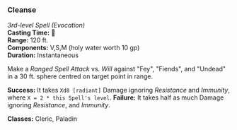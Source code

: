 ### Cleanse
*3rd-level Spell (Evocation)*  
**Casting Time:** 🔷  
**Range:** 120 ft.  
**Components:** V,S,M (holy water worth 10 gp)  
**Duration:** Instantaneous  

Make a *Ranged Spell Attack* vs. *Will* against "Fey", "Fiends", and "Undead" in a 30 ft. sphere centred on target point in range.

**Success:** It takes `Xd8 [radiant]` Damage ignoring *Resistance* and *Immunity*, where `X = 2 * this Spell's level`.
**Failure:** It takes half as much Damage ignoring *Resistance*, and *Immunity*.

**Classes:** Cleric, Paladin
